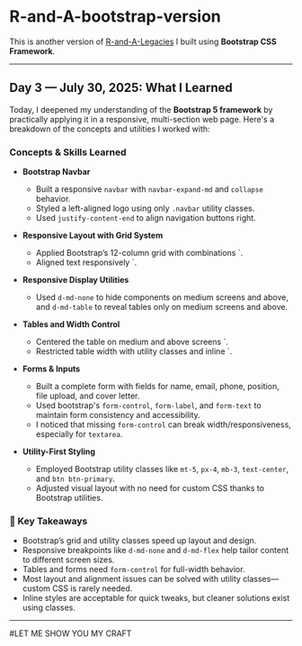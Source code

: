 # R-and-A-bootstrap-version


This is another version of [R-and-A-Legacies](https://r-and-a-legacies.vercel.app) I built using **Bootstrap CSS Framework**.

---

##  Day 3 — July 30, 2025: What I Learned

Today, I deepened my understanding of the **Bootstrap 5 framework** by practically applying it in a responsive, multi-section web page. Here's a breakdown of the concepts and utilities I worked with:

###  Concepts & Skills Learned

- **Bootstrap Navbar**
  - Built a responsive `navbar` with `navbar-expand-md` and `collapse` behavior.
  - Styled a left-aligned logo using only `.navbar` utility classes.
  - Used `justify-content-end` to align navigation buttons right.

- **Responsive Layout with Grid System**
  - Applied Bootstrap’s 12-column grid with combinations `.
  - Aligned text responsively `.

- **Responsive Display Utilities**
  - Used `d-md-none` to hide components on medium screens and above, and `d-md-table` to reveal tables only on medium screens and above.

- **Tables and Width Control**
  - Centered the table on medium and above screens `.
  - Restricted table width with utility classes and inline `.

- **Forms & Inputs**
  - Built a complete form with fields for name, email, phone, position, file upload, and cover letter.
  - Used bootstrap's `form-control`, `form-label`, and `form-text` to maintain form consistency and accessibility.
  - I noticed that missing `form-control` can break width/responsiveness, especially for `textarea`.

- **Utility-First Styling**
  - Employed Bootstrap utility classes like `mt-5`, `px-4`, `mb-3`, `text-center`, and `btn btn-primary`.
  - Adjusted visual layout with no need for custom CSS thanks to Bootstrap utilities.

### 🧠 Key Takeaways

- Bootstrap’s grid and utility classes speed up layout and design.
- Responsive breakpoints like `d-md-none` and `d-md-flex` help tailor content to different screen sizes.
- Tables and forms need `form-control` for full-width behavior.
- Most layout and alignment issues can be solved with utility classes—custom CSS is rarely needed.
- Inline styles are acceptable for quick tweaks, but cleaner solutions exist using classes.

---

#LET ME SHOW YOU MY CRAFT
